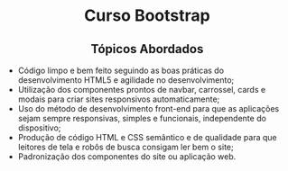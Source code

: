 <h1 align="center">Curso Bootstrap</h1>
<h2 align="center">Tópicos Abordados</h2>

* Código limpo e bem feito seguindo as boas práticas do desenvolvimento HTML5 e agilidade no desenvolvimento;
* Utilização dos componentes prontos de navbar, carrossel, cards e modais para criar sites responsivos automaticamente;
* Uso do método de desenvolvimento front-end para que as aplicações sejam sempre responsivas, simples e funcionais, independente do dispositivo;
* Produção de código HTML e CSS semântico e de qualidade para que leitores de tela e robôs de busca consigam ler bem o site;
* Padronização dos componentes do site ou aplicação web.
